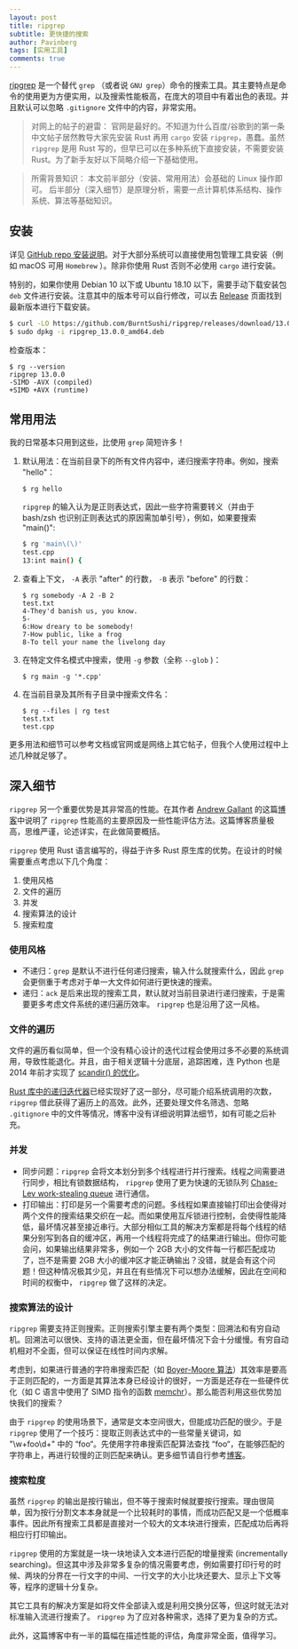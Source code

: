 ```yaml
---
layout: post
title: ripgrep
subtitle: 更快捷的搜索
author: Pavinberg
tags: [实用工具]
comments: true
---
```


[ripgrep](https://github.com/BurntSushi/ripgrep/) 是一个替代 `grep` （或者说 `GNU grep`）命令的搜索工具。其主要特点是命令的使用更为方便实用，以及搜索性能极高，在庞大的项目中有着出色的表现。并且默认可以忽略 `.gitignore` 文件中的内容，非常实用。

> 对网上的帖子的避雷：
官网是最好的。不知道为什么百度/谷歌到的第一条中文帖子居然教导大家先安装 Rust 再用 `cargo` 安装 `ripgrep`，愚蠢。虽然 `ripgrep` 是用 Rust 写的，但早已可以在多种系统下直接安装，不需要安装 Rust。为了新手友好以下简略介绍一下基础使用。

> 所需背景知识：
本文前半部分（安装、常用用法）会基础的 Linux 操作即可。
后半部分（深入细节）是原理分析，需要一点计算机体系结构、操作系统、算法等基础知识。

## 安装

详见 [GitHub repo 安装说明](https://github.com/BurntSushi/ripgrep#installation)。对于大部分系统可以直接使用包管理工具安装（例如 macOS 可用 `Homebrew` ）。除非你使用 Rust 否则不必使用 `cargo` 进行安装。

特别的，如果你使用 Debian 10 以下或 Ubuntu 18.10 以下，需要手动下载安装包 `deb` 文件进行安装。注意其中的版本号可以自行修改，可以去 [Release](https://github.com/BurntSushi/ripgrep/releases) 页面找到最新版本进行下载安装。

```bash
$ curl -LO https://github.com/BurntSushi/ripgrep/releases/download/13.0.0/ripgrep_13.0.0_amd64.deb
$ sudo dpkg -i ripgrep_13.0.0_amd64.deb
```

检查版本：

```
$ rg --version
ripgrep 13.0.0
-SIMD -AVX (compiled)
+SIMD +AVX (runtime)
```

## 常用用法

我的日常基本只用到这些，比使用 `grep` 简短许多！

1. 默认用法：在当前目录下的所有文件内容中，递归搜索字符串。例如，搜索 "hello"：

    ```
    $ rg hello
    ```

    `ripgrep` 的输入认为是正则表达式，因此一些字符需要转义（并由于 bash/zsh 也识别正则表达式的原因需加单引号），例如，如果要搜索 "main()":

    ```bash
    $ rg 'main\(\)'
    test.cpp
    13:int main() {
    ```

2. 查看上下文， `-A` 表示 "after" 的行数， `-B` 表示 "before" 的行数：

    ```
    $ rg somebody -A 2 -B 2
    test.txt
    4-They'd banish us, you know.
    5-
    6:How dreary to be somebody!
    7-How public, like a frog
    8-To tell your name the livelong day
    ```

3. 在特定文件名模式中搜索，使用 `-g` 参数（全称 `--glob` )：

    ```
    $ rg main -g '*.cpp'
    ```

4. 在当前目录及其所有子目录中搜索文件名：

    ```
    $ rg --files | rg test
    test.txt
    test.cpp
    ```

更多用法和细节可以参考文档或官网或是网络上其它帖子，但我个人使用过程中上述几种就足够了。

## 深入细节

`ripgrep` 另一个重要优势是其非常高的性能。在其作者 [Andrew Gallant](https://blog.burntsushi.net) 的这篇[博客](https://blog.burntsushi.net/ripgrep/)中说明了 `ripgrep` 性能高的主要原因及一些性能评估方法。这篇博客质量极高，思维严谨，论述详实，在此做简要概括。

`ripgrep` 使用  Rust 语言编写的，得益于许多 Rust 原生库的优势。在设计的时候需要重点考虑以下几个角度：

1. 使用风格
2. 文件的遍历
3. 并发
4. 搜索算法的设计
5. 搜索粒度

### 使用风格

- 不递归：`grep` 是默认不进行任何递归搜索，输入什么就搜索什么，因此 `grep` 会更侧重于考虑对于单一大文件如何进行更快速的搜索。
- 递归：`ack` 是后来出现的搜索工具，默认就对当前目录进行递归搜索，于是需要更多考虑文件系统的递归遍历效率。 `ripgrep` 也是沿用了这一风格。

### 文件的遍历

文件的遍历看似简单，但一个没有精心设计的迭代过程会使用过多不必要的系统调用，导致性能退化。并且，由于相关逻辑十分底层，追踪困难，连 Python 也是 2014 年前才实现了 [scandir() 的优化](https://benhoyt.com/writings/scandir/)。

[Rust 库中的递归迭代器](https://docs.rs/walkdir/2.3.2/walkdir/)已经实现好了这一部分，尽可能介绍系统调用的次数， `ripgrep` 借此获得了遍历上的高效。此外，还要处理文件名筛选、忽略 `.gitignore` 中的文件等情况，博客中没有详细说明算法细节，如有可能之后补充。

### 并发

- 同步问题：`ripgrep` 会将文本划分到多个线程进行并行搜索。线程之间需要进行同步，相比有锁数据结构， `ripgrep` 使用了更为快速的无锁队列 [Chase-Lev work-stealing queue](https://github.com/kinghajj/deque) 进行通信。
- 打印输出：打印是另一个需要考虑的问题。多线程如果直接输打印出会使得对两个文件的搜索结果交织在一起。而如果使用互斥锁进行控制，会使得性能降低，最坏情况甚至接近串行。大部分相似工具的解决方案都是将每个线程的结果分别写到各自的缓冲区，再用一个线程将完成了的结果进行输出。但你可能会问，如果输出结果非常多，例如一个 2GB 大小的文件每一行都匹配成功了，岂不是需要 2GB 大小的缓冲区才能正确输出？没错，就是会有这个问题！但这种情况极其少见，并且在有些情况下可以想办法缓解，因此在空间和时间的权衡中， `ripgrep` 做了这样的决定。

### 搜索算法的设计

`ripgrep` 需要支持正则搜索。正则搜索引擎主要有两个类型：回溯法和有穷自动机。回溯法可以很快、支持的语法更全面，但在最坏情况下会十分缓慢。有穷自动机相对不全面，但可以保证在线性时间内求解。

考虑到，如果进行普通的字符串搜索匹配（如 [Boyer-Moore 算法](https://en.wikipedia.org/wiki/Boyer–Moore_string_search_algorithm)）其效率是要高于正则匹配的，一方面是其算法本身已经设计的很好，一方面是还存在一些硬件优化（如 C 语言中使用了 SIMD 指令的函数 [memchr](http://man7.org/linux/man-pages/man3/memchr.3.html)）。那么能否利用这些优势加快我们的搜索？

由于 `ripgrep` 的使用场景下，通常是文本空间很大，但能成功匹配的很少。于是 `ripgrep` 使用了一个技巧：提取正则表达式中的一些常量关键词，如 "\w+foo\d+" 中的 “foo“。先使用字符串搜索匹配算法查找 “foo“，在能够匹配的字符串上，再进行较慢的正则匹配来确认。更多细节请自行参考[博客](https://blog.burntsushi.net/ripgrep/#literal-optimizations)。

### 搜索粒度

虽然 `ripgrep` 的输出是按行输出，但不等于搜索时候就要按行搜索。理由很简单，因为按行分割文本本身就是一个比较耗时的事情，而成功匹配又是一个低概率事件。因此所有搜索工具都是直接对一个较大的文本块进行搜索，匹配成功后再将相应行打印输出。

`ripgrep` 使用的方案就是一块一块地读入文本进行匹配的增量搜索 (incrementally searching)。但这其中涉及非常多复杂的情况需要考虑，例如需要打印行号的时候、两块的分界在一行文字的中间、一行文字的大小比块还要大、显示上下文等等，程序的逻辑十分复杂。

其它工具有的解决方案是如将文件全部读入或是利用交换分区等，但这时就无法对标准输入流进行搜索了。 `ripgrep` 为了应对各种需求，选择了更为复杂的方式。



此外，这篇博客中有一半的篇幅在描述性能的评估，角度非常全面，值得学习。
